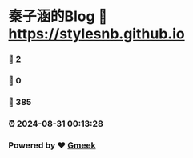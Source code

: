 # 秦子涵的Blog :link: https://stylesnb.github.io 
### :page_facing_up: [2](https://stylesnb.github.io/tag.html) 
### :speech_balloon: 0 
### :hibiscus: 385 
### :alarm_clock: 2024-08-31 00:13:28 
### Powered by :heart: [Gmeek](https://github.com/Meekdai/Gmeek)
